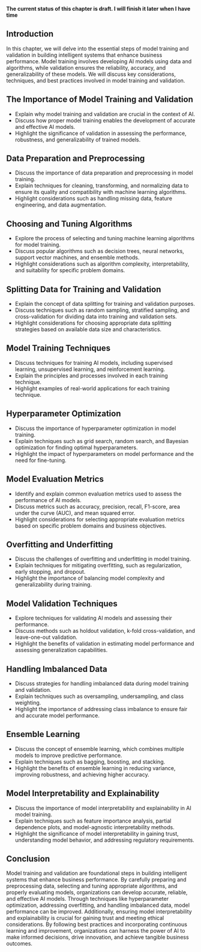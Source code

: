 **The current status of this chapter is draft. I will finish it later when I have time**

Introduction
------------

In this chapter, we will delve into the essential steps of model training and validation in building intelligent systems that enhance business performance. Model training involves developing AI models using data and algorithms, while validation ensures the reliability, accuracy, and generalizability of these models. We will discuss key considerations, techniques, and best practices involved in model training and validation.

The Importance of Model Training and Validation
-----------------------------------------------

* Explain why model training and validation are crucial in the context of AI.
* Discuss how proper model training enables the development of accurate and effective AI models.
* Highlight the significance of validation in assessing the performance, robustness, and generalizability of trained models.

Data Preparation and Preprocessing
----------------------------------

* Discuss the importance of data preparation and preprocessing in model training.
* Explain techniques for cleaning, transforming, and normalizing data to ensure its quality and compatibility with machine learning algorithms.
* Highlight considerations such as handling missing data, feature engineering, and data augmentation.

Choosing and Tuning Algorithms
------------------------------

* Explore the process of selecting and tuning machine learning algorithms for model training.
* Discuss popular algorithms such as decision trees, neural networks, support vector machines, and ensemble methods.
* Highlight considerations such as algorithm complexity, interpretability, and suitability for specific problem domains.

Splitting Data for Training and Validation
------------------------------------------

* Explain the concept of data splitting for training and validation purposes.
* Discuss techniques such as random sampling, stratified sampling, and cross-validation for dividing data into training and validation sets.
* Highlight considerations for choosing appropriate data splitting strategies based on available data size and characteristics.

Model Training Techniques
-------------------------

* Discuss techniques for training AI models, including supervised learning, unsupervised learning, and reinforcement learning.
* Explain the principles and processes involved in each training technique.
* Highlight examples of real-world applications for each training technique.

Hyperparameter Optimization
---------------------------

* Discuss the importance of hyperparameter optimization in model training.
* Explain techniques such as grid search, random search, and Bayesian optimization for finding optimal hyperparameters.
* Highlight the impact of hyperparameters on model performance and the need for fine-tuning.

Model Evaluation Metrics
------------------------

* Identify and explain common evaluation metrics used to assess the performance of AI models.
* Discuss metrics such as accuracy, precision, recall, F1-score, area under the curve (AUC), and mean squared error.
* Highlight considerations for selecting appropriate evaluation metrics based on specific problem domains and business objectives.

Overfitting and Underfitting
----------------------------

* Discuss the challenges of overfitting and underfitting in model training.
* Explain techniques for mitigating overfitting, such as regularization, early stopping, and dropout.
* Highlight the importance of balancing model complexity and generalizability during training.

Model Validation Techniques
---------------------------

* Explore techniques for validating AI models and assessing their performance.
* Discuss methods such as holdout validation, k-fold cross-validation, and leave-one-out validation.
* Highlight the benefits of validation in estimating model performance and assessing generalization capabilities.

Handling Imbalanced Data
------------------------

* Discuss strategies for handling imbalanced data during model training and validation.
* Explain techniques such as oversampling, undersampling, and class weighting.
* Highlight the importance of addressing class imbalance to ensure fair and accurate model performance.

Ensemble Learning
-----------------

* Discuss the concept of ensemble learning, which combines multiple models to improve predictive performance.
* Explain techniques such as bagging, boosting, and stacking.
* Highlight the benefits of ensemble learning in reducing variance, improving robustness, and achieving higher accuracy.

Model Interpretability and Explainability
-----------------------------------------

* Discuss the importance of model interpretability and explainability in AI model training.
* Explain techniques such as feature importance analysis, partial dependence plots, and model-agnostic interpretability methods.
* Highlight the significance of model interpretability in gaining trust, understanding model behavior, and addressing regulatory requirements.

Conclusion
----------

Model training and validation are foundational steps in building intelligent systems that enhance business performance. By carefully preparing and preprocessing data, selecting and tuning appropriate algorithms, and properly evaluating models, organizations can develop accurate, reliable, and effective AI models. Through techniques like hyperparameter optimization, addressing overfitting, and handling imbalanced data, model performance can be improved. Additionally, ensuring model interpretability and explainability is crucial for gaining trust and meeting ethical considerations. By following best practices and incorporating continuous learning and improvement, organizations can harness the power of AI to make informed decisions, drive innovation, and achieve tangible business outcomes.
